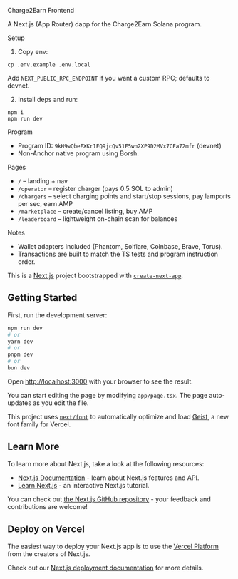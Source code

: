 Charge2Earn Frontend

A Next.js (App Router) dapp for the Charge2Earn Solana program.

Setup

1. Copy env:

```
cp .env.example .env.local
```

Add `NEXT_PUBLIC_RPC_ENDPOINT` if you want a custom RPC; defaults to devnet.

2. Install deps and run:

```
npm i
npm run dev
```

Program

- Program ID: `9kH9wQbeFXKr1FQ9jcQv51F5wn2XP9D2MVx7CFa72mfr` (devnet)
- Non-Anchor native program using Borsh.

Pages

- `/` – landing + nav
- `/operator` – register charger (pays 0.5 SOL to admin)
- `/chargers` – select charging points and start/stop sessions, pay lamports per sec, earn AMP
- `/marketplace` – create/cancel listing, buy AMP
- `/leaderboard` – lightweight on-chain scan for balances

Notes

- Wallet adapters included (Phantom, Solflare, Coinbase, Brave, Torus).
- Transactions are built to match the TS tests and program instruction order.

This is a [Next.js](https://nextjs.org) project bootstrapped with [`create-next-app`](https://nextjs.org/docs/app/api-reference/cli/create-next-app).

## Getting Started

First, run the development server:

```bash
npm run dev
# or
yarn dev
# or
pnpm dev
# or
bun dev
```

Open [http://localhost:3000](http://localhost:3000) with your browser to see the result.

You can start editing the page by modifying `app/page.tsx`. The page auto-updates as you edit the file.

This project uses [`next/font`](https://nextjs.org/docs/app/building-your-application/optimizing/fonts) to automatically optimize and load [Geist](https://vercel.com/font), a new font family for Vercel.

## Learn More

To learn more about Next.js, take a look at the following resources:

- [Next.js Documentation](https://nextjs.org/docs) - learn about Next.js features and API.
- [Learn Next.js](https://nextjs.org/learn) - an interactive Next.js tutorial.

You can check out [the Next.js GitHub repository](https://github.com/vercel/next.js) - your feedback and contributions are welcome!

## Deploy on Vercel

The easiest way to deploy your Next.js app is to use the [Vercel Platform](https://vercel.com/new?utm_medium=default-template&filter=next.js&utm_source=create-next-app&utm_campaign=create-next-app-readme) from the creators of Next.js.

Check out our [Next.js deployment documentation](https://nextjs.org/docs/app/building-your-application/deploying) for more details.
